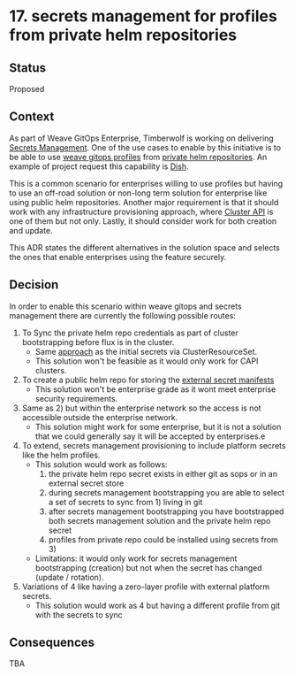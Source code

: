 # 17. secrets management for profiles from private helm repositories

## Status

Proposed

## Context
As part of Weave GitOps Enterprise, Timberwolf is working on delivering [Secrets Management](https://www.notion.so/weaveworks/Secrets-Management-f6add2cba4be4faa8bbad1276fb0455e).
One of the use cases to enable by this initiative is to be able to use [weave gitops profiles](https://docs.gitops.weave.works/docs/cluster-management/profiles/)
from [private helm repositories](https://fluxcd.io/flux/guides/helmreleases/#helm-repository-authentication-with-credentials). 
An example of project request this capability is [Dish](https://github.com/weaveworks-20276/clusters/blob/main/profiles-secrets/profile-secrets.yaml).

This is a common scenario for enterprises willing to use profiles but having to use an off-road solution or non-long
term solution for enterprise like using public helm repositories. Another major requirement is that it should 
work with any infrastructure provisioning approach, where [Cluster API](https://docs.gitops.weave.works/docs/cluster-management/cluster-api-providers/) 
is one of them but not only. Lastly, it should consider work for both creation and update. 

This ADR states the different alternatives in the solution space and selects the ones that enable
enterprises using the feature securely. 

## Decision

In order to enable this scenario within weave gitops and secrets management there are currently the following 
possible routes:

1. To Sync the private helm repo credentials as part of cluster bootstrapping before flux is in the cluster. 
   - Same [approach](https://github.com/weaveworks/profiles-catalog/tree/main/charts/external-secrets#how-to-install-with-wge-on-kubernetes-cluster) as the initial secrets via ClusterResourceSet.
   - This solution won't be feasible as it would only work for CAPI clusters. 
2. To create a public helm repo for storing the [external secret manifests](https://external-secrets.io/v0.7.0/api/externalsecret/)
    - This solution won't be enterprise grade as it wont meet enterprise security requirements. 
3. Same as 2) but within the enterprise network so the access is not accessible outside the enterprise network.  
    - This solution might work for some enterprise, but it is not a solution that we could generally say it will be accepted by enterprises.e
4. To extend, secrets management provisioning to include platform secrets like the helm profiles.
    - This solution would work as follows:
      1. the private helm repo secret exists in either git as sops or in an external secret store
      2. during secrets management bootstrapping you are able to select a set of secrets to sync from 1) living in git  
      3. after secrets management bootstrapping you have bootstrapped both secrets management solution and the private helm repo secret
      4. profiles from private repo could be installed using secrets from 3)
    - Limitations: it would only work for secrets management bootstrapping (creation) but not when the secret has changed (update / rotation).
5. Variations of 4 like having a zero-layer profile with external platform secrets.
   - This solution would work as 4 but having a different profile from git with the secrets to sync

## Consequences

TBA